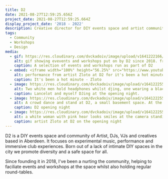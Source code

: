 ```yaml
---
title: D2
date: 2021-08-27T12:59:25.656Z
project_date: 2021-08-27T12:59:25.664Z
display_project_date: '2018 - 2022'
description: Creative director for DIY events space and artist community.
tags:
  - Community
  - Workshops
  - Design
media:
  - gif: https://res.cloudinary.com/dvckadoiv/image/upload/v1641222166/Soft%20Refresh/D2/D2_caaorr.gif
    alt: gif showing evevents and workshops put on by D2 since 2018. from DJ workshops to duncing, covid virtual fundraisers and live coding algoraves.
    caption: A selection of events and workshops run as part of D2
  - embed: <iframe width="100%" height="56.25%" src="https://www.youtube.com/embed/N-xEIV9RO0Q" title="It's been a hot minute - Zloto" frameborder="0" allow="accelerometer; autoplay; clipboard-write; encrypted-media; gyroscope; picture-in-picture" allowfullscreen></iframe>
    alt: performance from artist Zloto at D2 for it's been a hot minute event.
    caption: It's been a hot minute - Zloto
  - image: https://res.cloudinary.com/dvckadoiv/image/upload/v1641222559/Soft%20Refresh/D2/CNV00017-pichi_fobtpq.jpg
    alt: Two white men hold headphones whilst djing, one wearing a black t shirt and the other wearing a glittery golden waistcoat is in the action of removing the headphones from his head. They both stand in front of a red wall.
    caption: Lancelot and myself DJing at the opening night.
  - image: https://res.cloudinary.com/dvckadoiv/image/upload/v1641222559/Soft%20Refresh/D2/CNV00016-pichi_mapeah.jpg
    alt: A crowd dance and stand at D2, a small basement space. At the back left there is grafitti with the words Zloto. In the middle of the ceiling there is a disco ball.
    caption: D2 opening night
  - image: https://res.cloudinary.com/dvckadoiv/image/upload/v1641222559/Soft%20Refresh/D2/CNV00012-pichi_uwlfyv.jpg
    alt: a white woman with pink hear looks smiles at the camera standing in front of a stack of speakers with a golden spray painted CRT TV standing on top of them.
    caption: artist Zloto at D2 on the opening night 
---
```

D2 is a DIY events space and community of Artist, DJs, VJs and creatives based in Aberdeen. It focuses on experimental music, performance and immersive club experiences. Born out of a lack of intimate DIY spaces in the city we promote diversity and a safe space for all.

Since founding it in 2018, I've been a nurting the community, helping to faciliate events and workshops at the space whilst also holding regular round-tables.